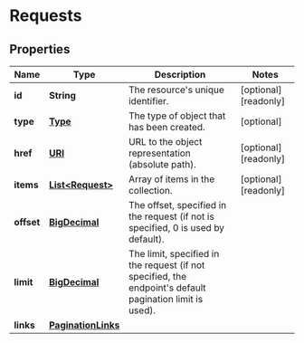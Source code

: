

# Requests

## Properties

| Name | Type | Description | Notes |
| ------------ | ------------- | ------------- | ------------- |
| **id** | **String** | The resource&#39;s unique identifier. |  [optional] [readonly] |
| **type** | [**Type**](Type.md) | The type of object that has been created. |  [optional] |
| **href** | [**URI**](URI.md) | URL to the object representation (absolute path). |  [optional] [readonly] |
| **items** | [**List&lt;Request&gt;**](Request.md) | Array of items in the collection. |  [optional] [readonly] |
| **offset** | [**BigDecimal**](BigDecimal.md) | The offset, specified in the request (if not is specified, 0 is used by default). |  |
| **limit** | [**BigDecimal**](BigDecimal.md) | The limit, specified in the request (if not specified, the endpoint&#39;s default pagination limit is used). |  |
| **links** | [**PaginationLinks**](PaginationLinks.md) |  |  |


